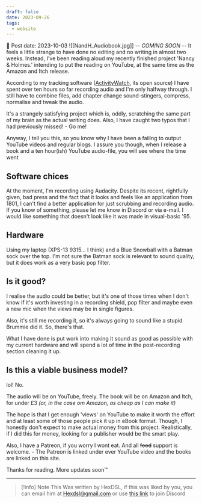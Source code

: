 ```yaml
---
draft: false
date: 2023-09-26
tags:
  - website
---
```


📆 Post date: 2023-10-03
![[NandH_Audiobook.jpg]]
_-- COMING SOON --_
It feels a little strange to have done no editing and no writing in almost two weeks. Instead, I've been reading aloud my recently finished project 'Nancy & Holmes.' intending to put the reading on YouTube, at the same time as the Amazon and Itch release.

According to my tracking software ([ActivityWatch](https://activitywatch.net/), its open source) I have spent over ten hours so far recording audio and I'm only halfway through. I still have to combine files, add chapter change sound-stingers, compress, normalise and tweak the audio.

It's a strangely satisfying project which is, oddly, scratching the same part of my brain as the actual writing does. Also, I have caught two typos that I had previously missed! - Go me!

Anyway, I tell you this, so you know why I have been a failing to output YouTube videos and regular blogs. I assure you though, when I release a book and a ten hour(ish) YouTube audio-file, you will see where the time went

## Software chices

At the moment, I'm recording using Audacity. Despite its recent, rightfully given, bad press and the fact that it looks and feels like an application from 1801, I can't find a better application for just scrubbing and recording audio. If you know of something, please let me know in Discord or via e-mail. I would like something that doesn't look like it was made in visual-basic '95.

## Hardware

Using my laptop (XPS-13 9315... I think) and a Blue Snowball with a Batman sock over the top. I'm not sure the Batman sock is relevant to sound quality, but it does work as a very basic pop filter.

## Is it good?

I realise the audio could be better, but it's one of those times when I don't know if it's worth investing in a recording shield, pop filter and maybe even a new mic when the views may be in single figures.

Also, it's still me recording it, so it's always going to sound like a stupid Brummie did it. So, there's that.

What I have done is put work into making it sound as good as possible with my current hardware and will spend a lot of time in the post-recording section cleaning it up.

## Is this a viable business model?

lol! No.

The audio will be on YouTube, freely. The book will be on Amazon and Itch, for under £3 _(or, in the case om Amazon, as cheap as I can make it)_

The hope is that I get enough 'views' on YouTube to make it worth the effort and at least some of those people pick it up in eBook format. Though, I honestly don't expect to make actual money from this project. Realistically, if I did this for money, looking for a publisher would be the smart play.

Also, I have a Patreon, if you worry I wont eat. And all ~~food~~ support is welcome. - The Patreon is linked under ever YouTube video and the books are linked on this site.

Thanks for reading. More updates soon™️

---

> [!info] Note
> This Was written by HexDSL, if this was liked by you, you can email him at [Hexdsl@gmail.com](mailto:hexdsl@gmail.com) or use [this link](https://discord.hexdsl.com) to join Discord

